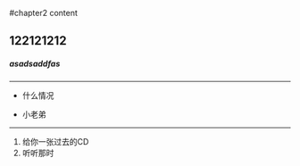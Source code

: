 #chapter2 content


## 122121212
##### asadsaddfas

****************************
- 什么情况
+ 小老弟
---------------------------------------
1. 给你一张过去的CD
2. 听听那时